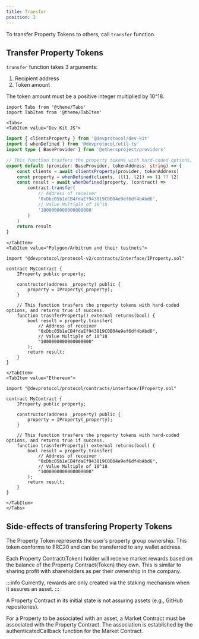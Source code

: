 ```yaml
---
title: Transfer
position: 2
---
```


To transfer Property Tokens to others, call `transfer` function.

## Transfer Property Tokens

`transfer` function takes 3 arguments:

1. Recipient address
2. Token amount

The token amount must be a positive integer multiplied by 10^18.

```mdx-code-block
import Tabs from '@theme/Tabs'
import TabItem from '@theme/TabItem'

<Tabs>
<TabItem value="Dev Kit JS">
```

```ts
import { clientsProperty } from '@devprotocol/dev-kit'
import { whenDefined } from '@devprotocol/util-ts'
import type { BaseProvider } from '@ethersproject/providers'

// This function trasfers the property tokens with hard-coded options, and returns true if success.
export default (provider: BaseProvider, tokenAddress: string) => {
	const clients = await clientsProperty(provider, tokenAddress)
	const property = whenDefined(clients, ([l1, l2]) => l1 ?? l2)
	const result = await whenDefined(property, (contract) =>
		contract.transfer(
			// Address of receiver
			'0xDbc05b1eCB4fdaEf943819C0B04e9ef6df4bAbd6',
            // Value Multiple of 10^18
            '1000000000000000000'
		)
	)
	return result
}
```

```mdx-code-block
</TabItem>
<TabItem value="Polygon/Arbitrum and their testnets">
```

```solidity
import "@devprotocol/protocol-v2/contracts/interface/IProperty.sol"

contract MyContract {
	IProperty public property;

	constructor(address _property) public {
		property = IProperty(_property);
	}

    // This function trasfers the property tokens with hard-coded options, and returns true if success.
	function trasnferProperty() external returns(bool) {
		bool result = property.transfer(
            // Address of receiver
			"0xDbc05b1eCB4fdaEf943819C0B04e9ef6df4bAbd6",
            // Value Multiple of 10^18
            "1000000000000000000"
		);
		return result;
	}
}
```

```mdx-code-block
</TabItem>
<TabItem value="Ethereum">
```

```solidity
import "@devprotocol/protocol/contracts/interface/IProperty.sol"

contract MyContract {
	IProperty public property;

	constructor(address _property) public {
		property = IProperty(_property);
	}

    // This function trasfers the property tokens with hard-coded options, and returns true if success.
	function trasnferProperty() external returns(bool) {
		bool result = property.transfer(
            // Address of receiver
			"0xDbc05b1eCB4fdaEf943819C0B04e9ef6df4bAbd6",
            // Value Multiple of 10^18
            "1000000000000000000"
		);
		return result;
	}
}
```

```mdx-code-block
</TabItem>
</Tabs>
```

## Side-effects of transfering Property Tokens

The Property Token represents the user’s property group ownership. This token conforms to ERC20 and can be transferred to any wallet address. 

Each Property Contract(Token) holder will receive market rewards based on the balance of the Property Contract(Token) they own. This is similar to sharing profit with shareholders as per their ownership in the company.


:::info
Currently, rewards are only created via the staking mechanism when it assures an asset.
:::

A Property Contract in its initial state is not assuring assets (e.g., GitHub repositories).

For a Property to be associated with an asset, a Market Contract must be associated with the Property Contract. The association is established by the authenticatedCallback function for the Market Contract.